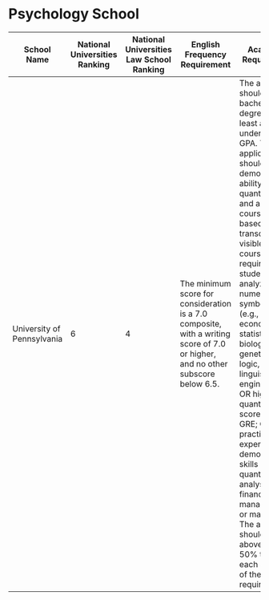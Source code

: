 # Psychology School

| School Name  |   National Universities Ranking |  National Universities Law School Ranking |  English Frequency Requirement| Academic Requirement |  Location | Website |
|----------------|---------|---------|---------|---------|------------|------------|
|University of Pennsylvania| 6 | 4 |		The minimum score for consideration is a 7.0 composite, with a writing score of 7.0 or higher, and no other subscore below 6.5.  | The applicant should have a bachelor’s degree with at least a 3.0 undergraduate GPA. The applicant should have a demonstrated ability for quantitative and analytical coursework based on transcript-visible courses that required students to analyze numerical or symbolic data (e.g., math, economics, statistics, biology, genetics, logic, linguistics, engineering); OR high quantitative scores on the GRE; OR practical experience demonstrating skills in quantitative analysis (e.g., financial management or marketing). The applicant should score above the 50% tile on each section of the GRE (if required). |Philadelphia, Pennsylvania| https://www.lps.upenn.edu/degree-programs/mapp/application |

